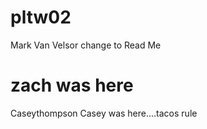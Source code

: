 # pltw02
Mark Van Velsor change to Read Me

zach was here
=======
 Caseythompson
Casey was here....tacos rule








